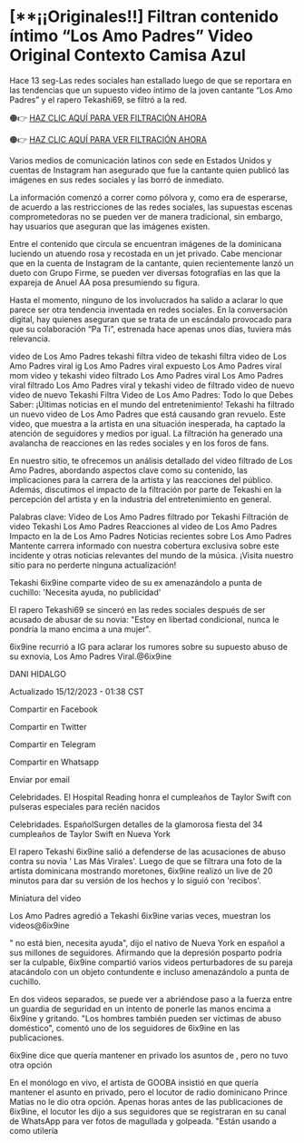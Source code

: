 # [**¡¡Originales!!] Filtran contenido íntimo “Los Amo Padres” Video Original Contexto Camisa Azul

Hace 13 seg-Las redes sociales han estallado luego de que se reportara en las tendencias que un supuesto video íntimo de la joven cantante  “Los Amo Padres” y el rapero Tekashi69, se filtró a la red.

🟠👉 [HAZ CLIC AQUÍ PARA VER FILTRACIÓN AHORA](https://dcerinews.today/uncategorized/donde-ver-el-video-original/)

🟠👉 [HAZ CLIC AQUÍ PARA VER FILTRACIÓN AHORA](https://dcerinews.today/uncategorized/donde-ver-el-video-original/)

Varios medios de comunicación latinos con sede en Estados Unidos y cuentas de Instagram han asegurado que fue la cantante quien publicó las imágenes en sus redes sociales y las borró de inmediato.


La información comenzó a correr como pólvora y, como era de esperarse, de acuerdo a las restricciones de las redes sociales, las supuestas escenas comprometedoras no se pueden ver de manera tradicional, sin embargo, hay usuarios que aseguran que las imágenes existen.


Entre el contenido que circula se encuentran imágenes de la dominicana luciendo un atuendo rosa y recostada en un jet privado. Cabe mencionar que en la cuenta de Instagram de la cantante, quien recientemente lanzó un dueto con Grupo Firme, se pueden ver diversas fotografías en las que la expareja de Anuel AA posa presumiendo su figura.


Hasta el momento, ninguno de los involucrados ha salido a aclarar lo que parece ser otra tendencia inventada en redes sociales. En la conversación digital, hay quienes aseguran que se trata de un escándalo provocado para que su colaboración “Pa Ti”, estrenada hace apenas unos días, tuviera más relevancia.


video de Los Amo Padres tekashi filtra video de  tekashi filtra video de   Los Amo Padres viral ig  Los Amo Padres viral expuesto  Los Amo Padres viral mom video  y tekashi video filtrado  Los Amo Padres viral  Los Amo Padres viral filtrado  Los Amo Padres viral y tekashi video de  filtrado video de  nuevo video de  nuevo Tekashi Filtra Video de  Los Amo Padres: Todo lo que Debes Saber: ¡Últimas noticias en el mundo del entretenimiento! Tekashi ha filtrado un nuevo video de  Los Amo Padres que está causando gran revuelo. Este video, que muestra a la artista en una situación inesperada, ha captado la atención de seguidores y medios por igual. La filtración ha generado una avalancha de reacciones en las redes sociales y en los foros de fans.


En nuestro sitio, te ofrecemos un análisis detallado del video filtrado de  Los Amo Padres, abordando aspectos clave como su contenido, las implicaciones para la carrera de la artista y las reacciones del público. Además, discutimos el impacto de la filtración por parte de Tekashi en la percepción del artista y en la industria del entretenimiento en general.


Palabras clave: Video de  Los Amo Padres filtrado por Tekashi Filtración de video Tekashi  Los Amo Padres Reacciones al video de  Los Amo Padres Impacto en la de  Los Amo Padres Noticias recientes sobre  Los Amo Padres Mantente carrera informado con nuestra cobertura exclusiva sobre este incidente y otras noticias relevantes del mundo de la música. ¡Visita nuestro sitio para no perderte ninguna actualización!


Tekashi 6ix9ine comparte video de su ex  amenazándolo a punta de cuchillo: 'Necesita ayuda, no publicidad'

El rapero Tekashi69 se sinceró en las redes sociales después de ser acusado de abusar de su novia: "Estoy en libertad condicional, nunca le pondría la mano encima a una mujer".


6ix9ine recurrió a IG para aclarar los rumores sobre su supuesto abuso de su exnovia,  Los Amo Padres Viral.@6ix9ine

DANI HIDALGO

Actualizado 15/12/2023 - 01:38 CST

Compartir en Facebook

Compartir en Twitter

Compartir en Telegram

Compartir en Whatsapp

Enviar por email

Celebridades. El Hospital Reading honra el cumpleaños de Taylor Swift con pulseras especiales para recién nacidos

Celebridades. EspañolSurgen detalles de la glamorosa fiesta del 34 cumpleaños de Taylor Swift en Nueva York

El rapero Tekashi 6ix9ine salió a defenderse de las acusaciones de abuso contra su novia ' Las Más Virales'. Luego de que se filtrara una foto de la artista dominicana mostrando moretones, 6ix9ine realizó un live de 20 minutos para dar su versión de los hechos y lo siguió con 'recibos'.


Miniatura del video

Los Amo Padres agredió a Tekashi 6ix9ine varias veces, muestran los videos@6ix9ine

" no está bien, necesita ayuda", dijo el nativo de Nueva York en español a sus millones de seguidores. Afirmando que la depresión posparto podría ser la culpable, 6ix9ine compartió varios videos perturbadores de su pareja atacándolo con un objeto contundente e incluso amenazándolo a punta de cuchillo.


En dos videos separados, se puede ver a  abriéndose paso a la fuerza entre un guardia de seguridad en un intento de ponerle las manos encima a 6ix9ine y gritando. "Los hombres también pueden ser víctimas de abuso doméstico", comentó uno de los seguidores de 6ix9ine en las publicaciones.


6ix9ine dice que quería mantener en privado los asuntos de , pero no tuvo otra opción

En el monólogo en vivo, el artista de GOOBA insistió en que quería mantener el asunto en privado, pero el locutor de radio dominicano Prince Matias no le dio otra opción. Apenas horas antes de las publicaciones de 6ix9ine, el locutor les dijo a sus seguidores que se registraran en su canal de WhatsApp para ver fotos de  magullada y golpeada. "Están usando a  como utilería
